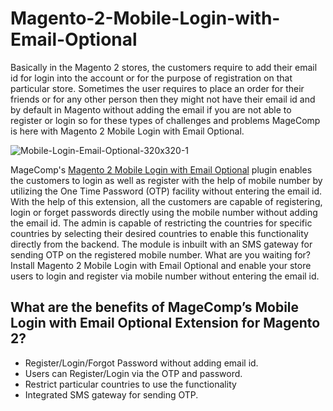 # Magento-2-Mobile-Login-with-Email-Optional

Basically in the Magento 2 stores, the customers require to add their email id for login into the account or for the purpose of registration on that particular store. Sometimes the user requires to place an order for their friends or for any other person then they might not have their email id and by default in Magento without adding the email if you are not able to register or login so for these types of challenges and problems MageComp is here with Magento 2 Mobile Login with Email Optional.

![Mobile-Login-Email-Optional-320x320-1](https://user-images.githubusercontent.com/84722152/218998462-fec025a2-8ca2-4348-89e7-5fadc8a326b2.png)

MageComp's [Magento 2 Mobile Login with Email Optional](https://magecomp.com/magento-2-mobile-login-email-optional.html) plugin enables the customers to login as well as register with the help of mobile number by utilizing the One Time Password (OTP) facility without entering the email id. With the help of this extension, all the customers are capable of registering, login or forget passwords directly using the mobile number without adding the email id. The admin is capable of restricting the countries for specific countries by selecting their desired countries to enable this functionality directly from the backend. The module is inbuilt with an SMS gateway for sending OTP on the registered mobile number. What are you waiting for? Install Magento 2 Mobile Login with Email Optional and enable your store users to login and register via mobile number without entering the email id.

## What are the benefits of MageComp’s Mobile Login with Email Optional Extension for Magento 2?

- Register/Login/Forgot Password without adding email id.
- Users can Register/Login via the OTP and password.
- Restrict particular countries to use the functionality
- Integrated SMS gateway for sending OTP.
